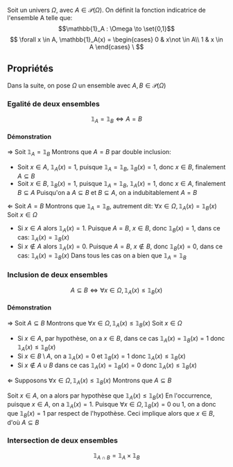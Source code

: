 Soit un univers $\Omega$, avec $A \in \mathcal{P}(\Omega)$.
On définit la fonction indicatrice de l'ensemble A telle que:
$$\mathbb{1}_A : \Omega \to \set{0,1}$$
$$
\forall x \in A, \mathbb{1}_A(x) = \begin{cases} 
      0 & x\not \in A\\
      1 & x \in A 
   \end{cases}
\
$$

## Propriétés
Dans la suite, on pose $\Omega$ un ensemble avec $A, B \in \mathcal{P}(\Omega)$
### Egalité de deux ensembles
$$ \mathbb{1}_A = \mathbb{1}_B \Leftrightarrow A=B$$
#### Démonstration
$\Rightarrow$
Soit $\mathbb{1}_A = \mathbb{1}_B$
Montrons que $A=B$ par double inclusion:
- Soit $x \in A$, $\mathbb{1}_A(x) = 1$, puisque $\mathbb{1}_A = \mathbb{1}_B$, $\mathbb{1}_B(x) = 1$, donc $x \in B$, finalement $A \subseteq B$
- Soit $x \in B$, $\mathbb{1}_B(x) = 1$, puisque $\mathbb{1}_A = \mathbb{1}_B$, $\mathbb{1}_A(x) = 1$, donc $x \in A$, finalement $B \subseteq A$
Puisqu'on a $A \subseteq B$ et $B\subseteq A$, on a indubitablement $A=B$

$\Leftarrow$
Soit $A = B$
Montrons que $\mathbb{1}_A = \mathbb{1}_B$, autrement dit: $\forall x \in \Omega, \mathbb{1}_A(x) = \mathbb{1}_B(x)$
Soit $x \in \Omega$
- Si $x \in A$ alors $\mathbb{1}_A(x) = 1$. Puisque $A=B$, $x \in B$, donc $\mathbb{1}_B(x) =1$, dans ce cas: $\mathbb{1}_A(x) = \mathbb{1}_B(x)$
- Si $x \not \in A$ alors $\mathbb{1}_A(x) = 0$. Puisque $A=B$, $x \not \in B$, donc $\mathbb{1}_B(x) =0$, dans ce cas: $\mathbb{1}_A(x) = \mathbb{1}_B(x)$
Dans tous les cas on a bien que $\mathbb{1}_A = \mathbb{1}_B$ 

### Inclusion de deux ensembles
$$ A \subseteq B \Leftrightarrow \forall x \in \Omega, \mathbb{1}_A(x) \leq \mathbb{1}_B(x)$$

#### Démonstration
$\Rightarrow$
Soit $A \subseteq B$
Montrons que $\forall x \in \Omega, \mathbb{1}_A(x) \leq \mathbb{1}_B(x)$
Soit $x \in \Omega$
- Si $x \in A$, par hypothèse, on a $x \in B$, dans ce cas $\mathbb{1}_A(x) = \mathbb{1}_B(x) =1$ donc $\mathbb{1}_A(x) \leq \mathbb{1}_B(x)$
- Si $x \in B \setminus A$, on a $\mathbb{1}_A(x) =0$ et $\mathbb{1}_B(x) =1$ donc $\mathbb{1}_A(x) \leq \mathbb{1}_B(x)$
- Si $x \not \in A \cup B$ dans ce cas $\mathbb{1}_A(x) = \mathbb{1}_B(x) =0$ donc $\mathbb{1}_A(x) \leq \mathbb{1}_B(x)$

$\Leftarrow$
Supposons $\forall x \in \Omega, \mathbb{1}_A(x) \leq \mathbb{1}_B(x)$
Montrons que $A \subseteq B$

Soit $x \in A$, on a alors par hypothèse que $\mathbb{1}_A(x) \leq \mathbb{1}_B(x)$
En l'occurrence, puisque $x \in A$, on a $\mathbb{1}_A(x)=1$.
Puisque $\forall x \in \Omega, \mathbb{1}_B(x) = 0$ ou $1$, on a donc que $\mathbb{1}_B(x) =1$ par respect de l'hypothèse.
Ceci implique alors que $x \in B$, d'où $A \subseteq B$







### Intersection de deux ensembles
$$ \mathbb{1}_{A \cap B} = \mathbb{1}_A \times \mathbb{1}_B$$
